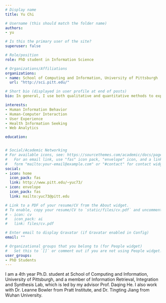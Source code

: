 ```yaml
---
# Display name
title: Yu Chi

# Username (this should match the folder name)
authors:
- yu

# Is this the primary user of the site?
superuser: false

# Role/position
role: PhD student in Information Science

# Organizations/Affiliations
organizations:
- name: School of Computing and Information, University of Pittsburgh
  url: "http://sci.pitt.edu/"

# Short bio (displayed in user profile at end of posts)
bio: In general, I use both qualitative and quantitative methods to explores how web search could support users to achieve their information needs and promote fairness in education and healthcare.

interests:
- Human Information Behavior
- Human-Computer Interaction
- User Experience
- Health Information Seeking
- Web Analytics

education:


# Social/Academic Networking
# For available icons, see: https://sourcethemes.com/academic/docs/page-builder/#icons
#   For an email link, use "fas" icon pack, "envelope" icon, and a link in the
#   form "mailto:your-email@example.com" or "#contact" for contact widget.
social:
- icon: home
  icon_pack: fas
  link: http://www.pitt.edu/~yuc73/
- icon: envelope
  icon_pack: fas
  link: mailto:yuc73@pitt.edu

# Link to a PDF of your resume/CV from the About widget.
# To enable, copy your resume/CV to `static/files/cv.pdf` and uncomment the lines below.
# - icon: cv
#   icon_pack: ai
#   link: files/cv.pdf

# Enter email to display Gravatar (if Gravatar enabled in Config)
email: ""

# Organizational groups that you belong to (for People widget)
#   Set this to `[]` or comment out if you are not using People widget.
user_groups:
- PhD Students
---
```


I am a 4th year Ph.D. student at School of Computing and Information, University of Pittsburgh, and a member of Information Retrieval, Integration and Synthesis Lab, which is led by my advisor Prof. Daqing He. I also work with Dr. Leanne Bowler from Pratt Institute, and Dr. Tingting Jiang from Wuhan University.

